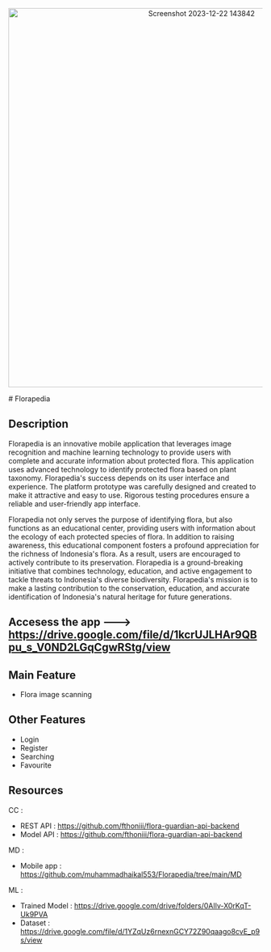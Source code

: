 <p align="center">
<img width="750" align="center" alt="Screenshot 2023-12-22 143842" src="https://github.com/CH2-PS376/.github/assets/121041485/edf36b21-cacf-4530-9fb6-9b623d277122">
</p>
# Florapedia

## Description
Florapedia is an innovative mobile application that leverages image recognition and machine learning technology to provide users with complete and accurate information about protected flora. This application uses advanced technology to identify protected flora based on plant taxonomy. Florapedia's success depends on its user interface and experience. The platform prototype was carefully designed and created to make it attractive and easy to use. Rigorous testing procedures ensure a reliable and user-friendly app interface.

Florapedia not only serves the purpose of identifying flora, but also functions as an educational center, providing users with information about the ecology of each protected species of flora. In addition to raising awareness, this educational component fosters a profound appreciation for the richness of Indonesia's flora. As a result, users are encouraged to actively contribute to its preservation. Florapedia is a ground-breaking initiative that combines technology, education, and active engagement to tackle threats to Indonesia's diverse biodiversity. Florapedia's mission is to make a lasting contribution to the conservation, education, and accurate identification of Indonesia's natural heritage for future generations.

## Accesess the app ---> https://drive.google.com/file/d/1kcrUJLHAr9QBpu_s_V0ND2LGqCgwRStg/view

## Main Feature
- Flora image scanning

## Other Features
- Login
- Register
- Searching
- Favourite

## Resources
CC :
- REST API : https://github.com/fthoniii/flora-guardian-api-backend
- Model API : https://github.com/fthoniii/flora-guardian-api-backend

MD : 
- Mobile app : https://github.com/muhammadhaikal553/Florapedia/tree/main/MD

ML : 
- Trained Model : https://drive.google.com/drive/folders/0AIlv-X0rKqT-Uk9PVA
- Dataset : https://drive.google.com/file/d/1YZqUz6rnexnGCY72Z90qaago8cvE_p9s/view
